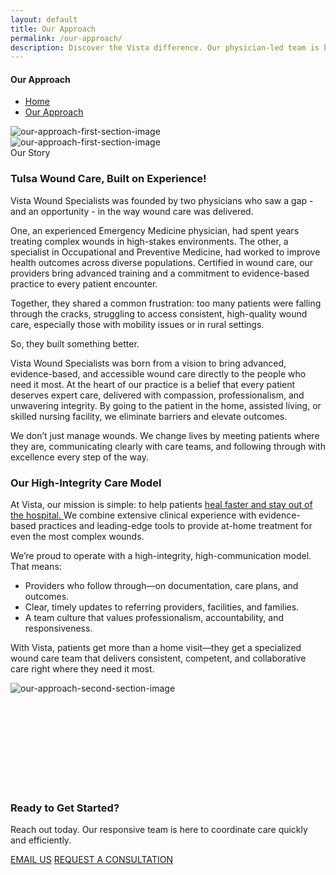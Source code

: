 ```yaml
---
layout: default
title: Our Approach
permalink: /our-approach/
description: Discover the Vista difference. Our physician-led team is built on integrity and a mission to provide accessible, high-communication wound care right where you are.
---
```


<section
  class="breadcrumbs hero-bg"
  style="
    background-image: url('{{ site.baseurl }}/assets/img/our-approach-top-image.png');
    object-fit: cover;
    object-position: center;
    /* background-position: center; */
  "
>
  <div class="container">
    <div class="row">
      <!-- Breadcrumb-Content -->
      <div class="col-lg-6 offset-lg-3 col-12">
        <div class="breadcrumb-content">
          <h4>Our Approach</h4>
          <ul class="breadcrumb-menu">
            <li>
              <a href="{{ site.baseurl }}/">Home</a><i class="far fa-angle-double-right"></i>
            </li>
            <li><a href="#">Our Approach</a></li>
          </ul>
        </div>
      </div>
    </div>
  </div>
</section>

<section class="about-area">
  <div class="container">
    <div class="row">
      <!-- About Image -->
      <div
        class="col-lg-6 col-12 wow fadeInLeft mobile-about-image"
        data-wow-delay="0.1s"
      >
        <div class="about-image-content">
          <div class="about-img">
            <img
              src="{{'/assets/img/our-approach-first.png' | relative_url}}"
              alt="our-approach-first-section-image"
              class="img-fluid"
            />
          </div>
        </div>
      </div>
      <div
        class="col-lg-6 col-12 wow fadeInLeft desktop-about-image"
        data-wow-delay="0.1s"
      >
        <div class="about-image-content">
          <img
            src="{{'/assets/img/about-image-desktop.png' | relative_url}}"
            alt="our-approach-first-section-image"
            class="img-fluid our-approach-first-image"
          />
        </div>
      </div>
      <!-- End About Image -->
      <!-- About Content -->
      <div class="col-lg-6 col-12 desktop-about-content wow fadeInRight" data-wow-delay="0.2s">
        <div class="about-content">
          <div class="about-c-title">
            <span>Our Story</span>
            <h3>Tulsa Wound Care, Built on Experience!</h3>
            <p>
              Vista Wound Specialists was founded by two physicians who saw a
              gap - and an opportunity - in the way wound care was delivered.
            </p>
            <p>
              One, an experienced Emergency Medicine physician, had spent years
              treating complex wounds in high-stakes environments. The other, a
              specialist in Occupational and Preventive Medicine, had worked to
              improve health outcomes across diverse populations. Certified in wound care, our providers bring advanced training and a commitment to evidence-based practice to every patient encounter.
            </p>
            <p>
              Together, they shared a common frustration: too many patients were
              falling through the cracks, struggling to access consistent,
              high-quality wound care, especially those with mobility issues or
              in rural settings.
            </p>
            <p>So, they built something better.</p>
            <p>
              Vista Wound Specialists was born from a vision to bring advanced,
              evidence-based, and accessible wound care directly to the people
              who need it most. At the heart of our practice is a belief that
              every patient deserves expert care, delivered with compassion,
              professionalism, and unwavering integrity. By going to the patient
              in the home, assisted living, or skilled nursing facility, we
              eliminate barriers and elevate outcomes.
            </p>
            <p>
              We don’t just manage wounds. We change lives by meeting patients
              where they are, communicating clearly with care teams, and
              following through with excellence every step of the way.
            </p>
          </div>
        </div>
        <!-- <div class="our-approach-contact-section">
          <div class="h-menu-right-mobile">
            <a href="tel:+1(918)505-2956" class="theme-btn-mobile-our-approach"
              >Call Now!</a
            >
          </div>
          <div class="h-menu-right">
            <a href="mailto:contact@vistawound.com" class="theme-btn-right"
              >Contact Us!</a
            >
          </div> -->
        <!-- </div> -->
      </div>
    </div>
  </div>
</section>

<section class="our-mission-area">
  <div class="container">
    <div class="row">
      <!-- Mission Content -->
      <div class=" integrity-content-div col-lg-6 col-12 wow fadeInLeft" data-wow-delay="0.1s">
        <div class="mission-content">
          <div class="mission-c-top">
            <!-- <span>Our Mission</span> -->
            <h3>Our High-Integrity Care Model</h3>
            <p>
              At Vista, our mission is simple: to help patients
              <a href="/faq.html" class="about-links"
                >heal faster and stay out of the hospital.
              </a>
              We combine extensive clinical experience with evidence-based
              practices and leading-edge tools to provide at-home treatment for
              even the most complex wounds.
            </p>
            <p class="mt-3">
              We’re proud to operate with a high-integrity, high-communication
              model. That means:
            </p>
          </div>
          <ul class="mission-c-list">
            <li>
              <i class="far fa-check-circle"></i>Providers who follow through—on
              documentation, care plans, and outcomes.
            </li>
            <li>
              <i class="far fa-check-circle"></i>Clear, timely updates to
              referring providers, facilities, and families.
            </li>
            <li>
              <i class="far fa-check-circle"></i>A team culture that values
              professionalism, accountability, and responsiveness.
            </li>
          </ul>
          <p class="mt-3">
            With Vista, patients get more than a home visit—they get a
            specialized wound care team that delivers consistent, competent, and
            collaborative care right where they need it most.
          </p>
        </div>
      </div>
      <!-- Mission Image -->
      <div class="integrity-image-div col-lg-6 col-12 wow fadeInRight" data-wow-delay="0.2s">
        <div class="mission-img">
          <img
            src="{{'/assets/img/our-approach-second.jpg' | relative_url}}"
            alt="our-approach-second-section-image"
            class="img-fluid"
          />
        </div>
      </div>
    </div>
  </div>
</section>

<section class="news-letter-area newsletter-bg"  style="background-image: url('{{ site.baseurl }}/assets/img/ready-to-started.png'); padding: 150px 0; background-size: cover; background-position: center; background-repeat: no-repeat;">
  <div class="container">
    <div class="row align-items-center">
      <div class="col-lg-6 col-12 wow fadeInLeft" data-wow-delay="0.1s">
        <div class="news-letter-content">
          <h3>Ready to Get Started?</h3>
          <p>
            Reach out today. Our responsive team is here to coordinate care
            quickly and efficiently.
          </p>
        </div>
      </div>
      <div class="col-lg-6 col-12 wow fadeInRight" data-wow-delay="0.2s">
        <div
          class="hero-button d-flex gap-3 justify-content-lg-end justify-content-center mt-3 mt-lg-0"
        >
          <a href="mailto:contact@vistawound.com" class="theme-btn">EMAIL US</a>
          <a href="{{ site.baseurl }}/contact-us/" class="theme-btn">REQUEST A CONSULTATION</a>
        </div>
      </div>
    </div>
  </div>
</section>
